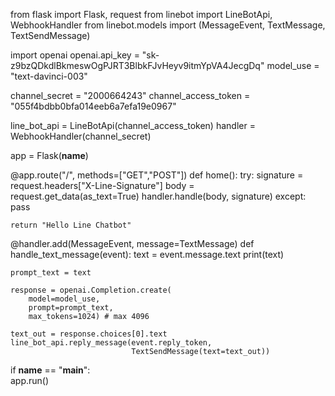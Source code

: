from flask import Flask, request
from linebot import LineBotApi, WebhookHandler
from linebot.models import (MessageEvent,
                            TextMessage,
                            TextSendMessage)

import openai
openai.api_key = "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"
model_use = "text-davinci-003"

channel_secret = "2000664243"
channel_access_token = "055f4bdbb0bfa014eeb6a7efa19e0967"

line_bot_api = LineBotApi(channel_access_token)
handler = WebhookHandler(channel_secret)

app = Flask(__name__)

@app.route("/", methods=["GET","POST"])
def home():
    try:
        signature = request.headers["X-Line-Signature"]
        body = request.get_data(as_text=True)
        handler.handle(body, signature)
    except:
        pass
    
    return "Hello Line Chatbot"

@handler.add(MessageEvent, message=TextMessage)
def handle_text_message(event):
    text = event.message.text
    print(text)

    prompt_text = text

    response = openai.Completion.create(
        model=model_use,
        prompt=prompt_text,  
        max_tokens=1024) # max 4096

    text_out = response.choices[0].text 
    line_bot_api.reply_message(event.reply_token,
                               TextSendMessage(text=text_out))

if __name__ == "__main__":          
    app.run()
